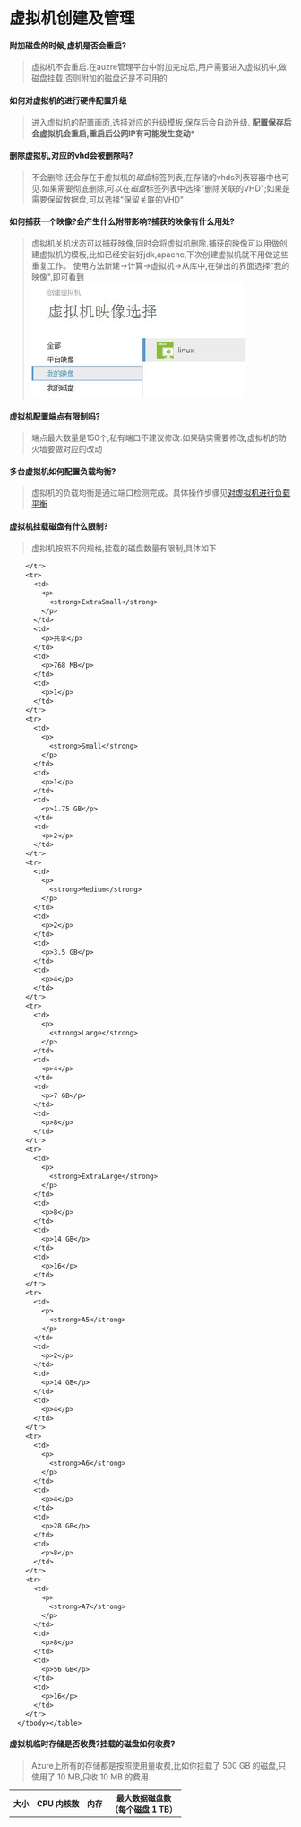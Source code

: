 # 虚拟机创建及管理

#### 附加磁盘的时候,虚机是否会重启?  
>虚拟机不会重启.在auzre管理平台中附加完成后,用户需要进入虚拟机中,做磁盘挂载.否则附加的磁盘还是不可用的

#### 如何对虚拟机的进行硬件配置升级  
>进入虚拟机的配置画面,选择对应的升级模板,保存后会自动升级.
**配置保存后会虚拟机会重启,重启后公网IP有可能发生变动***

#### 删除虚拟机,对应的vhd会被删除吗?  
>不会删除.还会存在于虚拟机的*磁盘*标签列表,在存储的vhds列表容器中也可见.如果需要彻底删除,可以在*磁盘*标签列表中选择"删除关联的VHD";如果是需要保留数据盘,可以选择"保留关联的VHD"

#### 如何捕获一个映像?会产生什么附带影响?捕获的映像有什么用处?  
>虚拟机关机状态可以捕获映像,同时会将虚拟机删除.捕获的映像可以用做创建虚拟机的模板,比如已经安装好jdk,apache,下次创建虚拟机就不用做这些重复工作。
使用方法新建->计算->虚拟机->从库中,在弹出的界面选择"我的映像",即可看到  
![](/images/vm-1.01.jpg)

#### 虚拟机配置端点有限制吗?
>端点最大数量是150个,私有端口不建议修改.如果确实需要修改,虚拟机的防火墙要做对应的改动

#### 多台虚拟机如何配置负载均衡?
>虚拟机的负载均衡是通过端口检测完成。具体操作步骤见[对虚拟机进行负载平衡](http://windowsazure.cn/zh-cn/manage/linux/common-tasks/how-to-load-balance-virtual-machines/)

#### 虚拟机挂载磁盘有什么限制?
>虚拟机按照不同规格,挂载的磁盘数量有限制,具体如下  
<table>
        <tbody><tr>
          <th>
                                大小
                            </th>
          <th>
                                CPU 内核数
                            </th>
          <th>
                                内存
                            </th>
          <th>
                                最大数据磁盘数<br>（每个磁盘 1 TB）
                            </th>
         
        </tr>
        <tr>
          <td>
            <p>
              <strong>ExtraSmall</strong>
            </p>
          </td>
          <td>
            <p>共享</p>
          </td>
          <td>
            <p>768 MB</p>
          </td>         
          <td>
            <p>1</p>
          </td>
        </tr>
        <tr>
          <td>
            <p>
              <strong>Small</strong>
            </p>
          </td>
          <td>
            <p>1</p>
          </td>
          <td>
            <p>1.75 GB</p>
          </td>
          <td>
            <p>2</p>
          </td>
        </tr>
        <tr>
          <td>
            <p>
              <strong>Medium</strong>
            </p>
          </td>
          <td>
            <p>2</p>
          </td>
          <td>
            <p>3.5 GB</p>
          </td>
          <td>
            <p>4</p>
          </td>
        </tr>
        <tr>
          <td>
            <p>
              <strong>Large</strong>
            </p>
          </td>
          <td>
            <p>4</p>
          </td>
          <td>
            <p>7 GB</p>
          </td>
          <td>
            <p>8</p>
          </td>
        </tr>
        <tr>
          <td>
            <p>
              <strong>ExtraLarge</strong>
            </p>
          </td>
          <td>
            <p>8</p>
          </td>
          <td>
            <p>14 GB</p>
          </td>
          <td>
            <p>16</p>
          </td>
        </tr>
        <tr>
          <td>
            <p>
              <strong>A5</strong>
            </p>
          </td>
          <td>
            <p>2</p>
          </td>
          <td>
            <p>14 GB</p>
          </td>
          <td>
            <p>4</p>
          </td>
        </tr>
        <tr>
          <td>
            <p>
              <strong>A6</strong>
            </p>
          </td>
          <td>
            <p>4</p>
          </td>
          <td>
            <p>28 GB</p>
          </td>
          <td>
            <p>8</p>
          </td>
        </tr>
        <tr>
          <td>
            <p>
              <strong>A7</strong>
            </p>
          </td>
          <td>
            <p>8</p>
          </td>
          <td>
            <p>56 GB</p>
          </td>
          <td>
            <p>16</p>
          </td>
        </tr>
      </tbody></table>
#### 虚拟机临时存储是否收费?挂载的磁盘如何收费?
>Azure上所有的存储都是按照使用量收费,比如你挂载了 500 GB 的磁盘,只使用了 10 MB,只收 10 MB 的费用.



